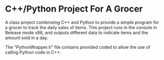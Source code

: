 # C++/Python Project For A Grocer

A class project combineing C++ and Python to provide a simple program for a grocer to track the daily sales of items. This project runs in the console in Release mode x86, and outputs different data to indicate items and the amount sold in a day.

The "PythonWrapper.h" file contains provided coded to allow the use of calling Python code in C++.
